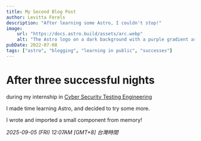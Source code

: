 ```yaml
---
title: My Second Blog Post
author: Levitta Ferels
description: "After learning some Astro, I couldn't stop!"
image:
    url: "https://docs.astro.build/assets/arc.webp"
    alt: "The Astro logo on a dark background with a purple gradient arc."
pubDate: 2022-07-08
tags: ["astro", "blogging", "learning in public", "successes"]
---
```

# After three successful nights
during my internship 
in [Cyber Security Testing Engineering](https://google.com) 

I made time learning Astro, and decided to try some more. 

I wrote and imported a small component from memory!

_2025-09-05 (FRI) 12:07AM [GMT+8] 台灣時間_